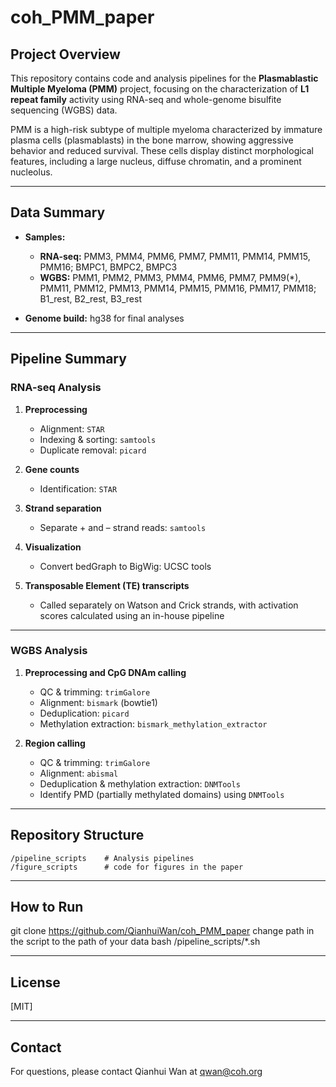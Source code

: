 # coh_PMM_paper

## Project Overview

This repository contains code and analysis pipelines for the **Plasmablastic Multiple Myeloma (PMM)** project, focusing on the characterization of **L1 repeat family** activity using RNA-seq and whole-genome bisulfite sequencing (WGBS) data.

PMM is a high-risk subtype of multiple myeloma characterized by immature plasma cells (plasmablasts) in the bone marrow, showing aggressive behavior and reduced survival. These cells display distinct morphological features, including a large nucleus, diffuse chromatin, and a prominent nucleolus.

---

## Data Summary

- **Samples:**
  - **RNA-seq:** PMM3, PMM4, PMM6, PMM7, PMM11, PMM14, PMM15, PMM16; BMPC1, BMPC2, BMPC3
  - **WGBS:** PMM1, PMM2, PMM3, PMM4, PMM6, PMM7, PMM9(*), PMM11, PMM12, PMM13, PMM14, PMM15, PMM16, PMM17, PMM18; B1_rest, B2_rest, B3_rest

- **Genome build:** hg38 for final analyses

---

## Pipeline Summary

### RNA-seq Analysis

1. **Preprocessing**
   - Alignment: `STAR`
   - Indexing & sorting: `samtools`
   - Duplicate removal: `picard`

2. **Gene counts**
   - Identification: `STAR`

3. **Strand separation**
   - Separate + and – strand reads: `samtools`

4. **Visualization**
   - Convert bedGraph to BigWig: UCSC tools

5. **Transposable Element (TE) transcripts**
   - Called separately on Watson and Crick strands, with activation scores calculated using an in-house pipeline

---

### WGBS Analysis

1. **Preprocessing and CpG DNAm calling**
   - QC & trimming: `trimGalore`
   - Alignment: `bismark` (bowtie1)
   - Deduplication: `picard`
   - Methylation extraction: `bismark_methylation_extractor`

2. **Region calling**
   - QC & trimming: `trimGalore`
   - Alignment: `abismal`
   - Deduplication & methylation extraction: `DNMTools`
   - Identify PMD (partially methylated domains) using `DNMTools`

---

## Repository Structure

```
/pipeline_scripts    # Analysis pipelines
/figure_scripts      # code for figures in the paper
```

---

## How to Run

git clone https://github.com/QianhuiWan/coh_PMM_paper
change path in the script to the path of your data 
bash /pipeline_scripts/*.sh

---

## License

[MIT]

---

## Contact

For questions, please contact Qianhui Wan at qwan@coh.org




